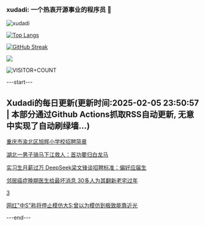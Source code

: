 ### xudadi: 一个热衷开源事业的程序员 👋

![xudadi](https://github-readme-stats-git-masterorgs-github-readme-stats-team.vercel.app/api?username=xudadi)

[![Top Langs](https://github-readme-stats.vercel.app/api/top-langs/?username=xudadi)](https://github.com/anuraghazra/github-readme-stats)

[![GitHub Streak](https://streak-stats.demolab.com?user=xudadi&locale=zh_Hans)](https://git.io/streak-stats)

![](https://raw.githubusercontent.com/xudadi/xudadi/main/assets/github-contribution-grid-snake.svg)

![VISITOR+COUNT](https://komarev.com/ghpvc/?username=xudadi&label=VISITOR+COUNT)


---start---

## Xudadi的每日更新(更新时间:2025-02-05 23:50:57 | 本部分通过Github Actions抓取RSS自动更新, 无意中实现了自动刷绿墙...)

[重庆市渝北区旭辉小学校招聘简章](https://www.gongkaoleida.com/article/2278305)

[湖北一男子骑马下江救人：首功要归白龙马](https://m.163.com/news/article/JNKTTBM7051492T3.html)

[实习生月薪过万 DeepSeek梁文锋谈招聘标准：偏好应届生](https://m.163.com/news/article/JNKLJ5M000019SNS.html)

[邻居癌症晚期医生给最坏消息 30多人为其翻新老宅过年](https://m.163.com/news/article/JNKIPDSM0514D3UH.html)

[3](https://m.163.com/touch/news/sub/domestic)

[网红"中S"称将停止模仿大S:曾以为模仿到极致能靠近光](https://m.163.com/news/article/JNJ9BVJP0530JPVV.html)

---end---
